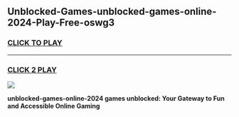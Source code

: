 
## Unblocked-Games-unblocked-games-online-2024-Play-Free-oswg3
<h3>
<a href="https://premium76.site?title=unblocked-games-online-2024&ref=09A">CLICK TO PLAY</a></h3>
<hr>

<h3>
<a href="https://premium76.site?title=unblocked-games-online-2024&ref=09A">CLICK 2 PLAY</a>
  
</h3>

<a href="https://premium76.site?title=unblocked-games-online-2024&ref=09A"><img src="https://clearcache.store/games.png"></a>


**unblocked-games-online-2024 games unblocked: Your Gateway to Fun and Accessible Online Gaming**
